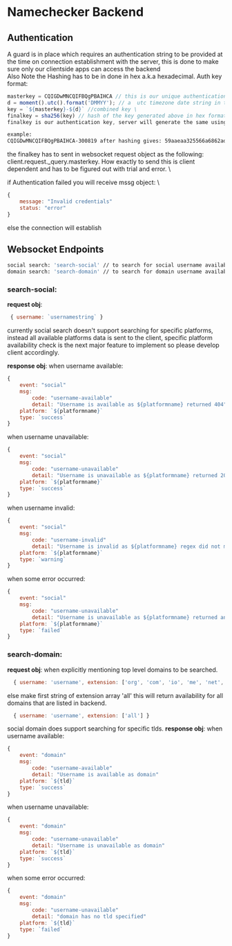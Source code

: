 # Namechecker Backend


## Authentication
A guard is in place which requires an authentication string to be provided at the time on connection establishment with the server, this is done to make sure only our clientside apps can access the backend \
Also Note the Hashing has to be in done in hex a.k.a hexadecimal.
Auth key format: 
``` js
masterkey = CQIGDwMNCQIFBQgPBAIHCA // this is our unique authentication string, generated randomly copy this into env files\
d = moment().utc().format('DMMYY'); // a  utc timezone date string in the specified format, example = 300819 which is 30th august 2019 \
key = `${masterkey}-${d}` //combined key \
finalkey = sha256(key) // hash of the key generated above in hex format, \
finalkey is our authentication key, server will generate the same using the same procedure above and only when they match socket will establish \
```
``` bash
example: 
CQIGDwMNCQIFBQgPBAIHCA-300819 after hashing gives: 59aaeaa325566a6862ad3f09f8899eab520ab9b862d362b8e4844951c2d6deb0 
```



the finalkey has to sent in websocket request object as the following: client.request._query.masterkey. How exactly to send this is client dependent and has to be figured out with trial and error. \

if Authentication failed you will receive mssg object: \
``` js
{
    message: "Invalid credentials"
    status: "error"
}
```
else the connection will establish

## Websocket Endpoints
``` bash
social search: 'search-social' // to search for social username availability  eg, 'www.youtube/channel/insanenaman'
domain search: 'search-domain' // to search for domain username availability  eg, 'insanenaman.me'
```

### **search-social:**

**request obj**:
``` js
 { username: `usernamestring` } 
```
currently social search doesn't support searching for specific platforms, instead all available platforms data is sent to the client, specific platform availability check is the next major feature to implement so please develop client accordingly.

**response obj**: 
when username available:
``` js
{
    event: "social"
    msg:
        code: "username-available"
        detail: "Username is available as ${platformname} returned 404"
    platform: `${platformname}`
    type: `success`    
}
```

when username unavailable:
``` js
{
    event: "social"
    msg:
        code: "username-unavailable"
        detail: "Username is unavailable as ${platformname} returned 200"
    platform: `${platformname}`
    type: `success`
}
```

when username invalid:
``` js
{
    event: "social"
    msg:
        code: "username-invalid"
        detail: "Username is invalid as ${platformname} regex did not match"
    platform: `${platformname}`
    type: `warning`
}
```

when some error occurred:
``` js
{
    event: "social"
    msg:
        code: "username-unavailable"
        detail: "Username is unavailable as ${platformname} returned an http exception"
    platform: `${platformname}`
    type: `failed`
}
```


### **search-domain:**

**request obj**:
when explicitly mentioning top level domains to be searched.
``` js
  { username: 'username', extension: ['org', 'com', 'io', 'me', 'net', 'co'] }
```
else make first string of extension array 'all' this will return availability for all domains that are listed in backend.
``` js
  { username: 'username', extension: ['all'] }
```
social domain does support searching for specific tlds.
**response obj**: 
when username available:
``` js
{
    event: "domain"
    msg:
        code: "username-available"
        detail: "Username is available as domain"
    platform: `${tld}`
    type: `success`    
}
```

when username unavailable:
``` js
{
    event: "domain"
    msg:
        code: "username-unavailable"
        detail: "Username is unavailable as domain"
    platform: `${tld}`
    type: `success`
}
```

when some error occurred:
``` js
{
    event: "domain"
    msg:
        code: "username-unavailable"
        detail: "domain has no tld specified"
    platform: `${tld}`
    type: `failed`
}
```